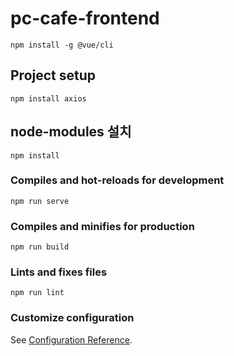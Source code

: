 # pc-cafe-frontend
```
npm install -g @vue/cli
```
## Project setup
```
npm install axios
```
## node-modules 설치
```
npm install
```

### Compiles and hot-reloads for development
```
npm run serve
```

### Compiles and minifies for production
```
npm run build
```

### Lints and fixes files
```
npm run lint
```

### Customize configuration
See [Configuration Reference](https://cli.vuejs.org/config/).
